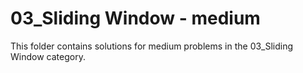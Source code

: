 # 03_Sliding Window - medium
This folder contains solutions for medium problems in the 03_Sliding Window category.
